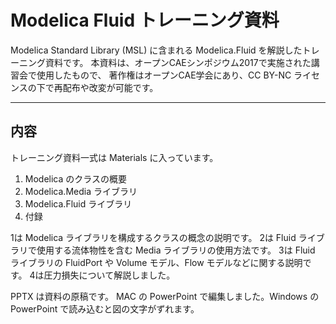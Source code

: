 # Modelica Fluid トレーニング資料
Modelica Standard Library (MSL) に含まれる Modelica.Fluid を解説したトレーニング資料です。
本資料は、オープンCAEシンポジウム2017で実施された講習会で使用したもので、
著作権はオープンCAE学会にあり、CC BY-NC ライセンスの下で再配布や改変が可能です。

---
## 内容

トレーニング資料一式は Materials に入っています。

1. Modelica のクラスの概要
2. Modelica.Media ライブラリ
3. Modelica.Fluid ライブラリ
4. 付録

1は Modelica ライブラリを構成するクラスの概念の説明です。
2は Fluid ライブラリで使用する流体物性を含む Media ライブラリの使用方法です。
3は Fluid ライブラリの FluidPort や Volume モデル、Flow モデルなどに関する説明です。
4は圧力損失について解説しました。

PPTX は資料の原稿です。
MAC の PowerPoint で編集しました。Windows の PowerPoint で読み込むと図の文字がずれます。
